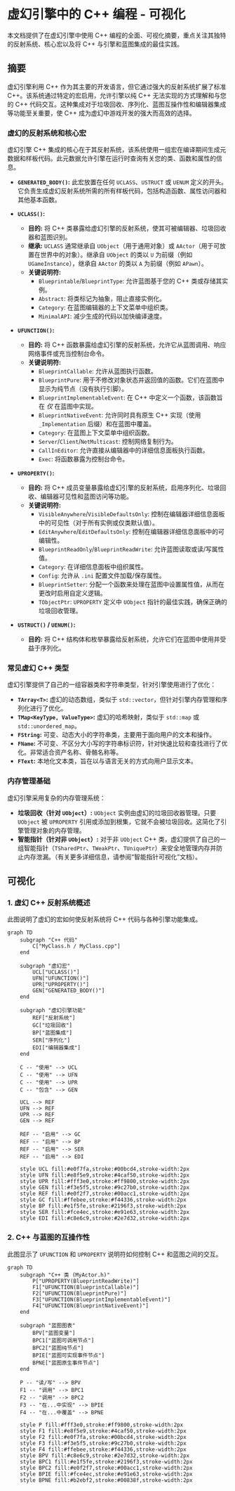 # 虚幻引擎中的 C++ 编程 - 可视化

本文档提供了在虚幻引擎中使用 C++ 编程的全面、可视化摘要，重点关注其独特的反射系统、核心宏以及将 C++ 与引擎和蓝图集成的最佳实践。

## 摘要

虚幻引擎利用 C++ 作为其主要的开发语言，但它通过强大的反射系统扩展了标准 C++。该系统通过特定的宏启用，允许引擎以纯 C++ 无法实现的方式理解和与您的 C++ 代码交互。这种集成对于垃圾回收、序列化、蓝图互操作性和编辑器集成等功能至关重要，使 C++ 成为虚幻中游戏开发的强大而高效的选择。

### 虚幻的反射系统和核心宏

虚幻引擎 C++ 集成的核心在于其反射系统，该系统使用一组宏在编译期间生成元数据和样板代码。此元数据允许引擎在运行时查询有关您的类、函数和属性的信息。

*   **`GENERATED_BODY()`:** 此宏放置在任何 `UCLASS`、`USTRUCT` 或 `UENUM` 定义的开头。它负责生成虚幻反射系统所需的所有样板代码，包括构造函数、属性访问器和其他基本函数。

*   **`UCLASS()`:**
    *   **目的:** 将 C++ 类暴露给虚幻引擎的反射系统，使其可被编辑器、垃圾回收器和蓝图识别。
    *   **继承:** `UCLASS` 通常继承自 `UObject`（用于通用对象）或 `AActor`（用于可放置在世界中的对象）。继承自 `UObject` 的类以 `U` 为前缀（例如 `UGameInstance`），继承自 `AActor` 的类以 `A` 为前缀（例如 `APawn`）。
    *   **关键说明符:**
        *   `Blueprintable`/`BlueprintType`: 允许蓝图基于您的 C++ 类或存储其实例。
        *   `Abstract`: 将类标记为抽象，阻止直接实例化。
        *   `Category`: 在蓝图编辑器的上下文菜单中组织类。
        *   `MinimalAPI`: 减少生成的代码以加快编译速度。

*   **`UFUNCTION()`:**
    *   **目的:** 将 C++ 函数暴露给虚幻引擎的反射系统，允许它从蓝图调用、响应网络事件或充当控制台命令。
    *   **关键说明符:**
        *   `BlueprintCallable`: 允许从蓝图执行函数。
        *   `BlueprintPure`: 用于不修改对象状态并返回值的函数。它们在蓝图中显示为纯节点（没有执行引脚）。
        *   `BlueprintImplementableEvent`: 在 C++ 中定义一个函数，该函数旨在 *仅* 在蓝图中实现。
        *   `BlueprintNativeEvent`: 允许同时具有原生 C++ 实现（使用 `_Implementation` 后缀）和在蓝图中覆盖。
        *   `Category`: 在蓝图上下文菜单中组织函数。
        *   `Server`/`Client`/`NetMulticast`: 控制网络复制行为。
        *   `CallInEditor`: 允许直接从编辑器中的详细信息面板执行函数。
        *   `Exec`: 将函数暴露为控制台命令。

*   **`UPROPERTY()`:**
    *   **目的:** 将 C++ 成员变量暴露给虚幻引擎的反射系统，启用序列化、垃圾回收、编辑器可见性和蓝图访问等功能。
    *   **关键说明符:**
        *   `VisibleAnywhere`/`VisibleDefaultsOnly`: 控制在编辑器详细信息面板中的可见性（对于所有实例或仅类默认值）。
        *   `EditAnywhere`/`EditDefaultsOnly`: 控制在编辑器详细信息面板中的可编辑性。
        *   `BlueprintReadOnly`/`BlueprintReadWrite`: 允许蓝图读取或读/写属性值。
        *   `Category`: 在详细信息面板中组织属性。
        *   `Config`: 允许从 `.ini` 配置文件加载/保存属性。
        *   `BlueprintSetter`: 分配一个函数来处理在蓝图中设置属性值，从而在更改时启用自定义逻辑。
        *   `TObjectPtr`: `UPROPERTY` 定义中 `UObject` 指针的最佳实践，确保正确的垃圾回收管理。

*   **`USTRUCT()` / `UENUM()`:**
    *   **目的:** 将 C++ 结构体和枚举暴露给反射系统，允许它们在蓝图中使用并受益于序列化。

### 常见虚幻 C++ 类型

虚幻引擎提供了自己的一组容器类和字符串类型，针对引擎使用进行了优化：

*   **`TArray<T>`:** 虚幻的动态数组，类似于 `std::vector`，但针对引擎内存管理和序列化进行了优化。
*   **`TMap<KeyType, ValueType>`:** 虚幻的哈希映射，类似于 `std::map` 或 `std::unordered_map`。
*   **`FString`:** 可变、动态大小的字符串类，主要用于面向用户的文本和操作。
*   **`FName`:** 不可变、不区分大小写的字符串标识符，针对快速比较和查找进行了优化。非常适合资产名称、骨骼名称等。
*   **`FText`:** 本地化文本类，旨在以与语言无关的方式向用户显示文本。

### 内存管理基础

虚幻引擎采用复杂的内存管理系统：

*   **垃圾回收（针对 `UObject`）:** `UObject` 实例由虚幻的垃圾回收器管理。只要 `UObject` 被 `UPROPERTY` 引用或添加到根集，它就不会被垃圾回收。这简化了引擎管理对象的内存管理。
*   **智能指针（针对非 `UObject`）:** 对于非 `UObject` C++ 类，虚幻提供了自己的一组智能指针（`TSharedPtr`、`TWeakPtr`、`TUniquePtr`）来安全地管理内存并防止内存泄漏。（有关更多详细信息，请参阅“智能指针可视化”文档）。

## 可视化

### 1. 虚幻 C++ 反射系统概述

此图说明了虚幻的宏如何使反射系统将 C++ 代码与各种引擎功能集成。

```mermaid
graph TD
    subgraph "C++ 代码"
        C["MyClass.h / MyClass.cpp"]
    end

    subgraph "虚幻宏"
        UCL["UCLASS()"]
        UFN["UFUNCTION()"]
        UPR["UPROPERTY()"]
        GEN["GENERATED_BODY()"]
    end

    subgraph "虚幻引擎功能"
        REF["反射系统"]
        GC["垃圾回收"]
        BP["蓝图集成"]
        SER["序列化"]
        EDI["编辑器集成"]
    end

    C -- "使用" --> UCL
    C -- "使用" --> UFN
    C -- "使用" --> UPR
    C -- "包含" --> GEN

    UCL --> REF
    UFN --> REF
    UPR --> REF
    GEN --> REF

    REF -- "启用" --> GC
    REF -- "启用" --> BP
    REF -- "启用" --> SER
    REF -- "启用" --> EDI

    style UCL fill:#e0f7fa,stroke:#00bcd4,stroke-width:2px
    style UFN fill:#e8f5e9,stroke:#4caf50,stroke-width:2px
    style UPR fill:#fff3e0,stroke:#ff9800,stroke-width:2px
    style GEN fill:#f3e5f5,stroke:#9c27b0,stroke-width:2px
    style REF fill:#e0f2f7,stroke:#00acc1,stroke-width:2px
    style GC fill:#ffebee,stroke:#f44336,stroke-width:2px
    style BP fill:#e1f5fe,stroke:#2196f3,stroke-width:2px
    style SER fill:#fce4ec,stroke:#e91e63,stroke-width:2px
    style EDI fill:#c8e6c9,stroke:#2e7d32,stroke-width:2px
```

### 2. C++ 与蓝图的互操作性

此图显示了 `UFUNCTION` 和 `UPROPERTY` 说明符如何控制 C++ 和蓝图之间的交互。

```mermaid
graph TD
    subgraph "C++ 类 (MyActor.h)"
        P["UPROPERTY(BlueprintReadWrite)"]
        F1["UFUNCTION(BlueprintCallable)"]
        F2["UFUNCTION(BlueprintPure)"]
        F3["UFUNCTION(BlueprintImplementableEvent)"]
        F4["UFUNCTION(BlueprintNativeEvent)"]
    end

    subgraph "蓝图图表"
        BPV["蓝图变量"]
        BPC1["蓝图可调用节点"]
        BPC2["蓝图纯节点"]
        BPIE["蓝图可实现事件节点"]
        BPNE["蓝图原生事件节点"]
    end

    P -- "读/写" --> BPV
    F1 -- "调用" --> BPC1
    F2 -- "调用" --> BPC2
    F3 -- "在...中实现" --> BPIE
    F4 -- "在...中覆盖" --> BPNE

    style P fill:#fff3e0,stroke:#ff9800,stroke-width:2px
    style F1 fill:#e8f5e9,stroke:#4caf50,stroke-width:2px
    style F2 fill:#e0f7fa,stroke:#00bcd4,stroke-width:2px
    style F3 fill:#f3e5f5,stroke:#9c27b0,stroke-width:2px
    style F4 fill:#ffebee,stroke:#f44336,stroke-width:2px
    style BPV fill:#c8e6c9,stroke:#2e7d32,stroke-width:2px
    style BPC1 fill:#e1f5fe,stroke:#2196f3,stroke-width:2px
    style BPC2 fill:#e0f2f7,stroke:#00acc1,stroke-width:2px
    style BPIE fill:#fce4ec,stroke:#e91e63,stroke-width:2px
    style BPNE fill:#b2ebf2,stroke:#00838f,stroke-width:2px
```